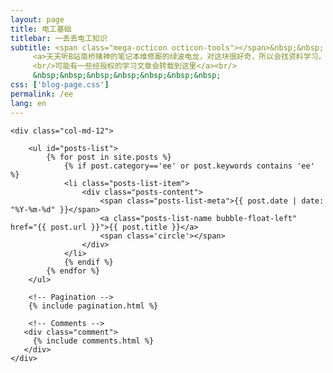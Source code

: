 ```yaml
---
layout: page
title: 电工基础
titlebar: 一丢丢电工知识
subtitle: <span class="mega-octicon octicon-tools"></span>&nbsp;&nbsp;
     <a>天天听B站南桥赌神的笔记本维修厮的绿波电龙，对这块很好奇，所以会找资料学习。
     <br/>可能有一些经授权的学习文章会转载到这里</a><br/>
     &nbsp;&nbsp;&nbsp;&nbsp;&nbsp;&nbsp;&nbsp; 
css: ['blog-page.css']
permalink: /ee
lang: en
---
```


<div class="row">

    <div class="col-md-12">

        <ul id="posts-list">
            {% for post in site.posts %}
                {% if post.category=='ee' or post.keywords contains 'ee' %}
                <li class="posts-list-item">
                    <div class="posts-content">
                        <span class="posts-list-meta">{{ post.date | date: "%Y-%m-%d" }}</span>
                        <a class="posts-list-name bubble-float-left" href="{{ post.url }}">{{ post.title }}</a>
                        <span class='circle'></span>
                    </div>
                </li>
                {% endif %}
            {% endfor %}
        </ul> 

        <!-- Pagination -->
        {% include pagination.html %}

        <!-- Comments -->
       <div class="comment">
         {% include comments.html %}
       </div>
    </div>

</div>
<script>
    $(document).ready(function(){

        // Enable bootstrap tooltip
        $("body").tooltip({ selector: '[data-toggle=tooltip]' });

    });
</script>